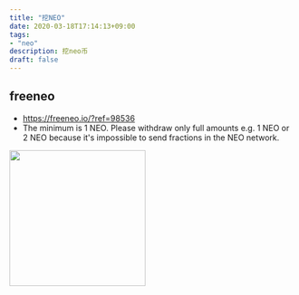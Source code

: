 ```yaml
---
title: "挖NEO"
date: 2020-03-18T17:14:13+09:00
tags:  
- "neo"
description: 挖neo币
draft: false
---
```


## freeneo
- https://freeneo.io/?ref=98536
- The minimum is 1 NEO. Please withdraw only full amounts e.g. 1 NEO or 2 NEO because it's impossible to send fractions in the NEO network.

<a href="https://freeneo.io/?ref=98536" target="_blank">
<img src="https://freeneo.io/img/freeneo/banners/Banner728x90.jpg" width="240px"/></a>
